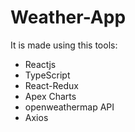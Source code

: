 # Weather-App

It is made using this tools:
* Reactjs
* TypeScript
* React-Redux
* Apex Charts
* openweathermap API
* Axios

